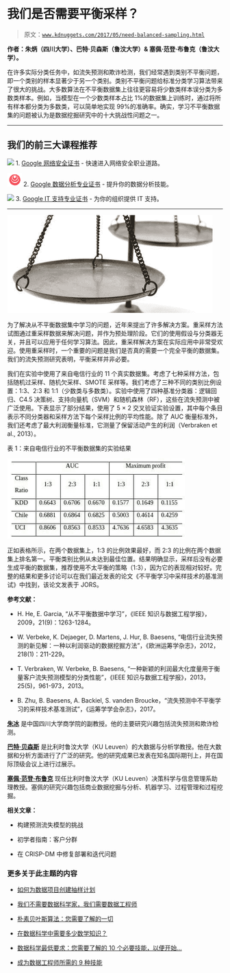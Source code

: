 # 我们是否需要平衡采样？

> 原文：[`www.kdnuggets.com/2017/05/need-balanced-sampling.html`](https://www.kdnuggets.com/2017/05/need-balanced-sampling.html)

**作者：朱炳（四川大学）、巴特·贝森斯（鲁汶大学）& 塞佩·范登·布鲁克（鲁汶大学）。**

在许多实际分类任务中，如流失预测和欺诈检测，我们经常遇到类别不平衡问题，即一个类别的样本显著少于另一个类别。类别不平衡问题给标准分类学习算法带来了很大的挑战。大多数算法在不平衡数据集上往往更容易将少数类样本误分类为多数类样本。例如，当模型在一个少数类样本占比 1%的数据集上训练时，通过将所有样本都分类为多数类，可以简单地实现 99%的准确率。确实，学习不平衡数据集的问题被认为是数据挖掘研究中的十大挑战性问题之一。

* * *

## 我们的前三大课程推荐

![](img/0244c01ba9267c002ef39d4907e0b8fb.png) 1\. [Google 网络安全证书](https://www.kdnuggets.com/google-cybersecurity) - 快速进入网络安全职业道路。

![](img/e225c49c3c91745821c8c0368bf04711.png) 2\. [Google 数据分析专业证书](https://www.kdnuggets.com/google-data-analytics) - 提升你的数据分析技能。

![](img/0244c01ba9267c002ef39d4907e0b8fb.png) 3\. [Google IT 支持专业证书](https://www.kdnuggets.com/google-itsupport) - 为你的组织提供 IT 支持。

* * *

![天平](img/38037dc074480ca525ef05cc3fe6b5e3.png)

为了解决从不平衡数据集中学习的问题，近年来提出了许多解决方案。重采样方法试图通过重采样数据来解决问题，并作为预处理阶段。它们的使用假设与分类器无关，并且可以应用于任何学习算法。因此，重采样解决方案在实际应用中非常受欢迎。使用重采样时，一个重要的问题是我们是否真的需要一个完全平衡的数据集。我们的流失预测研究表明，平衡采样并非必要。

我们在实验中使用了来自电信行业的 11 个真实数据集。考虑了七种采样方法，包括随机过采样、随机欠采样、SMOTE 采样等。我们考虑了三种不同的类别比例设置：1:3、2:3 和 1:1（少数类与多数类）。实验中使用了四种基准分类器：逻辑回归、C4.5 决策树、支持向量机（SVM）和随机森林（RF），这些在流失预测中被广泛使用。下表显示了部分结果，使用了 5 × 2 交叉验证实验设置，其中每个条目表示不同分类器和采样方法下每个采样比例的平均性能。除了 AUC 衡量标准外，我们还考虑了最大利润衡量标准，它测量了保留活动产生的利润（Verbraken et al., 2013）。

表 1：来自电信行业的不平衡数据集的实验结果

![表 1](img/9347bc54fdcd50ea1a9071419e07775c.png)

正如表格所示，在两个数据集上，1:3 的比例效果最好，而 2:3 的比例在两个数据集上排名第一。平衡类别比例从未达到最佳位置。结果明确显示，采样后没有必要生成平衡的数据集，推荐使用不太平衡的策略（1:3），因为它的表现相对较好。完整的结果和更多讨论可以在我们最近发表的论文《不平衡学习中采样技术的基准测试》中找到，该论文发表于 JORS。

**参考文献：**

+   H. He, E. Garcia, “从不平衡数据中学习”，《IEEE 知识与数据工程学报》，2009，21(9)：1263-1284。

+   W. Verbeke, K. Dejaeger, D. Martens, J. Hur, B. Baesens, “电信行业流失预测的新见解：一种以利润驱动的数据挖掘方法”，《欧洲运筹学杂志》，2012，218(1)：211-229。

+   T. Verbraken, W. Verbeke, B. Baesens, “一种新颖的利润最大化度量用于衡量客户流失预测模型的分类性能”，《IEEE 知识与数据工程学报》，2013，25(5)，961-973，2013。

+   B. Zhu, B. Baesens, A. Backiel, S. vanden Broucke，“流失预测中不平衡学习的采样技术基准测试”，《运筹学学会杂志》，2017。

**[朱冰](http://www.datahoe.com)** 是中国四川大学商学院的副教授。他的主要研究兴趣包括流失预测和欺诈检测。

**[巴特·贝森斯](http://www.dataminingapps.com/dma_staff/bart-baesens/)** 是比利时鲁汶大学（KU Leuven）的大数据与分析学教授。他在大数据和分析方面进行了广泛的研究。他的研究成果已发表在知名国际期刊上，并在国际顶级会议上进行过展示。

**[塞佩·范登·布鲁克](http://www.dataminingapps.com/dma_staff/seppe-vanden-broucke/)** 现任比利时鲁汶大学（KU Leuven）决策科学与信息管理系助理教授。塞佩的研究兴趣包括商业数据挖掘与分析、机器学习、过程管理和过程挖掘。

**相关文章：**

+   构建预测流失模型的挑战

+   初学者指南：客户分群

+   在 CRISP-DM 中修复部署和迭代问题

### 更多关于此主题的内容

+   [如何为数据项目创建抽样计划](https://www.kdnuggets.com/2022/11/create-sampling-plan-data-project.html)

+   [我们不需要数据科学家，我们需要数据工程师](https://www.kdnuggets.com/2021/02/dont-need-data-scientists-need-data-engineers.html)

+   [朴素贝叶斯算法：您需要了解的一切](https://www.kdnuggets.com/2020/06/naive-bayes-algorithm-everything.html)

+   [在数据科学中需要多少数学知识？](https://www.kdnuggets.com/2020/06/math-data-science.html)

+   [数据科学最低要求：您需要了解的 10 个必要技能，以便开始…](https://www.kdnuggets.com/2020/10/data-science-minimum-10-essential-skills.html)

+   [成为数据工程师所需的 9 种技能](https://www.kdnuggets.com/2021/03/9-skills-become-data-engineer.html)

